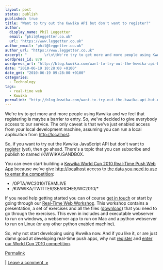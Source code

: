 ```yaml
---
layout: post
status: publish
published: true
title: "Want to try out the Kwwika API but don't want to register?"
author:
  display_name: Phil Leggetter
  email: "phil@leggetter.co.uk"
  url: "https://www.leggetter.co.uk"
author_email: "phil@leggetter.co.uk"
author_url: "https://www.leggetter.co.uk"
excerpt: "        \r\n\tWe're try to get more and more people using Kwwika and we feel that registering is maybe a barrier to entry. So, we've decided to give everybody access to our service. The only caveat is that we've just enabled access from your local develop..."
wordpress_id: 879
wordpress_url: "http://blog.kwwika.com/want-to-try-out-the-kwwika-api-but-dont-want"
date: "2010-06-19 10:28:00 +0100"
date_gmt: "2010-06-19 09:28:00 +0100"
categories:
  - Technology
tags:
  - real-time web
  - Kwwika
permalink: "http://blog.kwwika.com/want-to-try-out-the-kwwika-api-but-dont-want"
---
```


<p>We're try to get more and more people using Kwwika and we feel that registering is maybe a barrier to entry. So, we've decided to give everybody access to our service. The only caveat is that we've just enabled access from your local development machine, assuming you can run a local application from <a href="http://localhost">http://localhost</a>.</p>
<p />
So, if you want to try out the Kwwika JavaScript API but don't want to <a href="http://kwwika.com/#getbeta">register</a> (yet), then go ahead. There's a topic that you can subscribe and publish to named /KWWIKA/SANDBOX.</p>
<p />
You can even start building a <a href="http://wiki.kwwika.com/competitions/world-cup-2010-real-time-push-web-app-competition">Kwwika World Cup 2010 Real-Time Push Web App</a> because we've give <a href="http://localhost">http://localhost</a> access to <a href="http://wiki.kwwika.com/competitions/world-cup-2010-real-time-push-web-app-competition#TOC-What-data-must-be-used-in-the-web-a">the data you need to use to enter the competition</a>:</p>
<p />
<ul>
<li>
/OPTA/WC2010/TEAMLIVE</li>
<li>/KWWIKA/TWITTER/SEARCHES/WC2010/*</li>
</ul>
<p />
If you need help getting started you can of course <a href="http://kwwika.com/Contact">get in touch</a> or start by going through our <a href="http://wiki.kwwika.com/the-real-time-web-workshop">Real-Time Web Workshop</a>. This workshop contains a presentation, a set of exercises and all the files (<a href="http://wiki.kwwika.com/the-real-time-web-workshop">download</a>) that you need to go through the exercises. This even in includes and executable webserver to run on windows, a webserver app to run on Mac and a python webserver to run on Linux (or any other python enabled machine).</p>
<p />
So, why not start developing using Kwwika now. And if you like it, or are just damn good at developing real-time push apps, why not <a href="http://kwwika.com/#getbeta">register</a> and <a href="http://wiki.kwwika.com/competitions/world-cup-2010-real-time-push-web-app-competition">enter our World Cup 2010 competition</a>.</p>
<p><a href="http://blog.kwwika.com/want-to-try-out-the-kwwika-api-but-dont-want">Permalink</a> </p>
<p>	| <a href="http://blog.kwwika.com/want-to-try-out-the-kwwika-api-but-dont-want#comment">Leave a comment&nbsp;&nbsp;&raquo;</a></p>
